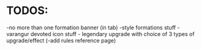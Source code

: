 # TODOS:

-no more than one formation banner (in tab)
-style formations stuff
-varangur devoted icon stuff - legendary upgrade with choice of 3 types of upgrade/effect
(-add rules reference page)
